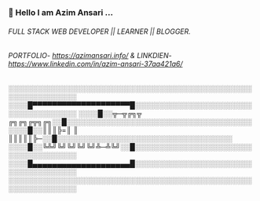 ### 👋 Hello I am Azim Ansari ...
###### FULL STACK WEB DEVELOPER || LEARNER || BLOGGER.
###### PORTFOLIO- https://azimansari.info/                  &                  LINKDIEN- https://www.linkedin.com/in/azim-ansari-37aa421a6/

░░░░░░░░░░░░░░░░░░░░░░░░░░░░░░░░░░░░░░░░░░░░░░░░░░░░░░░░░░░░░░░░ 
░░░░█▀▀▀▀▀▀▀▀▀▀▀▀▀▀▀▀▀▀▀▀█░░░░░░░░░░░░░░░░░░░░░░░░░░░░░░░░░░░░░░ 
░░░░█░░╦─╦╔╗╦ ╔╗╔╗╔╦╗╔╗░░█░░░░░░░░░░░░░░░░░░░░░░░░░░░░░░░░░░░░░░ 
░░░░█░░║║║╠=║ ║ ║║║║║╠─░░█░░░░░░░░░░░░░░░░░░░░░░░░░░░░░░░░░░░░ 
░░░░█░░╚╩╝╚╝╚╝╚╝╚╝╩─╩╚╝░░█░░░░░░░░░░░░░░░░░░░░░░░░░░░░░░░░░░░░░░
░░░░█▄▄▄▄▄▄▄▄▄▄▄▄▄▄▄▄▄▄▄▄█░░░░░░░░░░░░░░░░░░░░░░░░░░░░░░░░░░░░░░ 
░░░░░░░░░░░░░░░░░░░░░░░░░░░░░░░░░░░░░░░░░░░░░░░░░░░░░░░░░░░░░░░░ 
<!--
**azim-ansari-au9/azim-ansari-au9** is a ✨ _special_ ✨ repository because its `README.md` (this file) appears on your GitHub profile.

Here are some ideas to get you started:

- 🔭 I’m currently working on ...
- 🌱 I’m currently learning ...
- 👯 I’m looking to collaborate on ...
- 🤔 I’m looking for help with ...
- 💬 Ask me about ...
- 📫 How to reach me: ...
- 😄 Pronouns: ...
- ⚡ Fun fact: ...
-->
